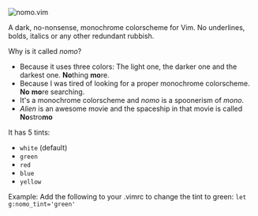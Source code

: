 ![nomo.vim](https://raw.githubusercontent.com/superDuperCyberTechno/nomo.vim/master/header.png)

A dark, no-nonsense, monochrome colorscheme for Vim. No underlines, bolds, italics or any other redundant rubbish.

Why is it called *nomo*?
* Because it uses three colors: The light one, the darker one and the darkest one. **No**thing **mo**re.
* Because I was tired of looking for a proper monochrome colorscheme. **No** **mo**re searching.
* It's a monochrome colorscheme and *nomo* is a spoonerism of *mono*.
* *Alien* is an awesome movie and the spaceship in that movie is called **No**stro**mo**

It has 5 tints: 
* `white` (default)
* `green`
* `red`
* `blue`
* `yellow`

Example: Add the following to your .vimrc to change the tint to green:
`let g:nomo_tint='green'`
